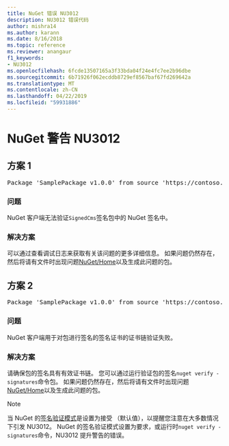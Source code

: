 ```yaml
---
title: NuGet 错误 NU3012
description: NU3012 错误代码
author: mishra14
ms.author: karann
ms.date: 8/16/2018
ms.topic: reference
ms.reviewer: anangaur
f1_keywords:
- NU3012
ms.openlocfilehash: 6fcde13507165a3f33bda04f24e4fc7ee2b96dbe
ms.sourcegitcommit: 6b71926f062ecddb8729ef8567baf67fd269642a
ms.translationtype: MT
ms.contentlocale: zh-CN
ms.lasthandoff: 04/22/2019
ms.locfileid: "59931886"
---
```

# <a name="nuget-warning-nu3012"></a>NuGet 警告 NU3012

## <a name="scenario-1"></a>方案 1

<pre>Package 'SamplePackage v1.0.0' from source 'https://contoso.com/index.json': The primary signature validation failed.</pre>

### <a name="issue"></a>问题

NuGet 客户端无法验证`SignedCms`签名包中的 NuGet 签名中。


### <a name="solution"></a>解决方案

可以通过查看调试日志来获取有关该问题的更多详细信息。 如果问题仍然存在，然后将请有文件时出现问题[NuGet/Home](https://github.com/NuGet/Home/issues)以及生成此问题的包。



## <a name="scenario-2"></a>方案 2

<pre>Package 'SamplePackage v1.0.0' from source 'https://contoso.com/index.json': The primary signature found a chain building issue:  A certificate chain processed, but terminated in a root certificate which is not trusted by the trust provider.</pre>

### <a name="issue"></a>问题

NuGet 客户端用于对包进行签名的签名证书的证书链验证失败。


### <a name="solution"></a>解决方案

请确保包的签名具有有效证书链。 您可以通过运行验证包的签名`nuget verify -signatures`命令包。 如果问题仍然存在，然后将请有文件时出现问题[NuGet/Home](https://github.com/NuGet/Home/issues)以及生成此问题的包。


> [!Note]
> 当 NuGet 的[签名验证模式](https://docs.microsoft.com/en-us/nuget/consume-packages/installing-signed-packages#configure-package-signature-requirements)是设置为接受 （默认值），以提醒您注意在大多数情况下引发 NU3012。 NuGet 的签名验证模式设置为要求，或运行时`nuget verify -signatures`命令，NU3012 提升警告的错误。 

